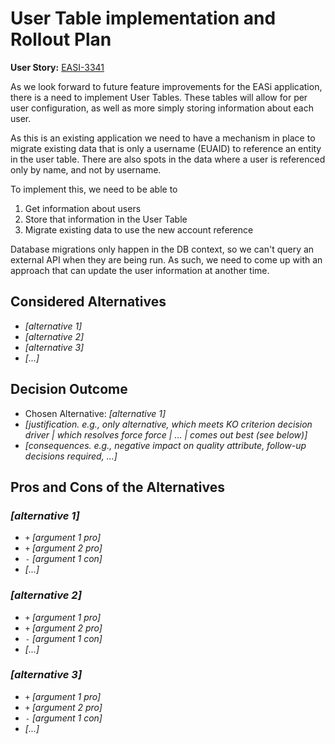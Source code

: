 # User Table implementation and Rollout Plan

**User Story:** [EASI-3341](https://jiraent.cms.gov/browse/EASI-3341)

As we look forward to future feature improvements for the EASi application, there is a need to implement User Tables. These tables will allow for per user configuration, as well as more simply storing information about each user.

As this is an existing application we need to have a mechanism in place to migrate existing data that is only a username (EUAID) to reference an entity in the user table. There are also spots in the data where a user is referenced only by name, and not by username.

To implement this, we need to be able to 
1. Get information about users
2. Store that information in the User Table
3. Migrate existing data to use the new account reference

Database migrations only happen in the DB context, so we can't query an external API when they are being run. As such, we need to come up with an approach that can update the user information at another time.

## Considered Alternatives

* *[alternative 1]*
* *[alternative 2]*
* *[alternative 3]*
* *[...]* <!-- numbers of alternatives can vary -->

## Decision Outcome

* Chosen Alternative: *[alternative 1]*
* *[justification.
  e.g., only alternative,
  which meets KO criterion decision driver
  | which resolves force force
  | ...
  | comes out best (see below)]*
* *[consequences. e.g.,
  negative impact on quality attribute,
  follow-up decisions required,
  ...]* <!-- optional -->

## Pros and Cons of the Alternatives <!-- optional -->

### *[alternative 1]*

* `+` *[argument 1 pro]*
* `+` *[argument 2 pro]*
* `-` *[argument 1 con]*
* *[...]* <!-- numbers of pros and cons can vary -->

### *[alternative 2]*

* `+` *[argument 1 pro]*
* `+` *[argument 2 pro]*
* `-` *[argument 1 con]*
* *[...]* <!-- numbers of pros and cons can vary -->

### *[alternative 3]*

* `+` *[argument 1 pro]*
* `+` *[argument 2 pro]*
* `-` *[argument 1 con]*
* *[...]* <!-- numbers of pros and cons can vary -->

